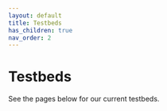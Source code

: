```yaml
---
layout: default
title: Testbeds
has_children: true
nav_order: 2
---
```


# Testbeds
See the pages below for our current testbeds.